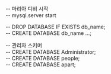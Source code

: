 -- 마리아 디비 시작  
-- mysql.server start  


-- DROP DATABASE IF EXISTS db_name;  
-- CREATE DATABASE db_name ...;  


-- 관리자 스키머  
-- CREATE DATABASE Administrator;  
-- CREATE DATABASE people;  
-- CREATE DATABASE apart;  


